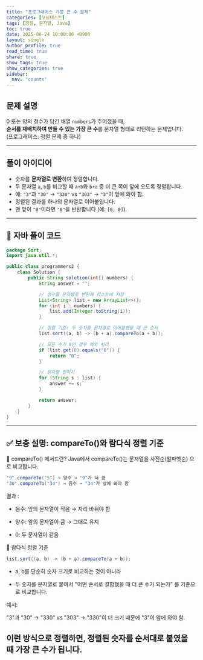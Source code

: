 ```yaml
---
title: "프로그래머스 가장 큰 수 문제"
categories: [코딩테스트]
tags: [정렬, 문자열, Java]
toc: true
date: 2025-06-24 10:00:00 +0900
layout: single
author_profile: true
read_time: true
share: true
show_tags: true
show_categories: true
sidebar:
  nav: "counts"
---
```


## 문제 설명

0 또는 양의 정수가 담긴 배열 `numbers`가 주어졌을 때,  
**순서를 재배치하여 만들 수 있는 가장 큰 수**를 문자열 형태로 리턴하는 문제입니다.  
(프로그래머스: 정렬 문제 중 하나)

---

## 풀이 아이디어

- 숫자를 **문자열로 변환**하여 정렬합니다.
- 두 문자열 `a`, `b`를 비교할 때 `a+b`와 `b+a` 중 더 큰 쪽이 앞에 오도록 정렬합니다.
- 예: `"3"`과 `"30"` → `"330"` vs `"303"` → `"3"`이 앞에 와야 함.
- 정렬된 결과를 하나의 문자열로 이어붙입니다.
- 맨 앞이 `"0"`이라면 `"0"`을 반환합니다 (예: `[0, 0]`).

---

## 📄 자바 풀이 코드

```java
package Sort;
import java.util.*;

public class programmers2 {
    class Solution {
        public String solution(int[] numbers) {
            String answer = "";

            // 정수를 문자열로 변환해 리스트에 저장
            List<String> list = new ArrayList<>();
            for (int i : numbers) {
                list.add(Integer.toString(i));
            }

            // 정렬 기준: 두 숫자를 문자열로 이어붙였을 때 큰 순서
            list.sort((a, b) -> (b + a).compareTo(a + b));

            // 모든 수가 0인 경우 예외 처리
            if (list.get(0).equals("0")) {
                return "0";
            }

            // 문자열 합치기
            for (String s : list) {
                answer += s;
            }

            return answer;
        }
    }
}
```

---

## ✅ 보충 설명: compareTo()와 람다식 정렬 기준

🔹 compareTo() 메서드란?
Java에서 compareTo()는 문자열을 사전순(알파벳순) 으로 비교합니다.

```java
"9".compareTo("5") → 양수 → "9"가 더 큼
"30".compareTo("34") → 음수 → "34"가 앞에 와야 함
```

결과 :

- 음수: 앞의 문자열이 작음 → 자리 바꿔야 함

- 양수: 앞의 문자열이 큼 → 그대로 유지

- 0: 두 문자열이 같음

🔹 람다식 정렬 기준

```java
list.sort((a, b) -> (b + a).compareTo(a + b));
```

- a, b를 단순히 숫자 크기로 비교하는 것이 아니라

- 두 숫자를 문자열로 붙여서 "어떤 순서로 결합했을 때 더 큰 수가 되는가" 를 기준으로 비교합니다.

예시:

"3"과 "30" →
"330" vs "303" → "330"이 더 크기 때문에 "3"이 앞에 와야 함.

## 이런 방식으로 정렬하면, 정렬된 숫자를 순서대로 붙였을 때 가장 큰 수가 됩니다.

